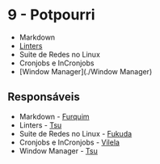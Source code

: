 # 9 - Potpourri

* Markdown
* [Linters](./Linters)
* Suite de Redes no Linux
* Cronjobs e InCronjobs
* [Window Manager](./Window Manager)

## Responsáveis
* Markdown - [Furquim](https://github.com/FvFurquim)
* Linters - [Tsu](https://github.com/HTsuyoshi)
* Suite de Redes no Linux - [Fukuda](https://github.com/JoaoFukuda)
* Cronjobs e InCronjobs - [Vilela](https://github.com/lk-vila)
* Window Manager - [Tsu](https://github.com/HTsuyoshi)
